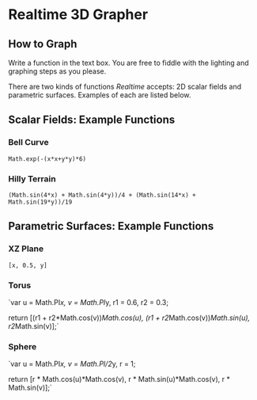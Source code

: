 # Realtime 3D Grapher

## How to Graph

Write a function in the text box. You are free to fiddle with the lighting and graphing steps as you please.

There are two kinds of functions *Realtime* accepts: 2D scalar fields and parametric surfaces. Examples of each are listed below.

## Scalar Fields: Example Functions

### Bell Curve

`Math.exp(-(x*x+y*y)*6)`

### Hilly Terrain

`(Math.sin(4*x) + Math.sin(4*y))/4 + (Math.sin(14*x) + Math.sin(19*y))/19`

## Parametric Surfaces: Example Functions

### XZ Plane

`[x, 0.5, y]`

### Torus

`var u = Math.PI*x, v = Math.PI*y, r1 = 0.6, r2 = 0.3;

return [(r1 + r2*Math.cos(v))*Math.cos(u), (r1 + r2*Math.cos(v))*Math.sin(u), r2*Math.sin(v)];`

### Sphere

`var u = Math.PI*x, v = Math.PI/2*y, r = 1;

return [r * Math.cos(u)*Math.cos(v), r * Math.sin(u)*Math.cos(v), r * Math.sin(v)];`
